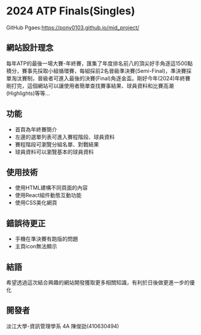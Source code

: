 # 2024 ATP Finals(Singles)
GitHub Pgaes:https://pony0103.github.io/mid_project/
## 網站設計理念
每年ATP的最後一場大賽-年終賽，匯集了年度排名前八的頂尖好手角逐這1500點積分，賽事先採取小組循環賽，每組採前2名晉級準決賽(Semi-Final)，準決賽採單淘汰賽制，晉級者可進入最後的決賽(Final)角逐金盃。剛好今年(2024)年終賽剛打完，這個網站可以讓使用者簡單查找賽事結果、球員資料和比賽高潮(Highlights)等等...

## 功能
- 首頁為年終賽簡介
- 左邊的選單列表可進入賽程階段、球員資料
- 賽程階段可瀏覽分組名單、對戰結果
- 球員資料可以瀏覽基本的球員資料

## 使用技術
- 使用HTML建構不同頁面的內容
- 使用React組件動態互動功能
- 使用CSS美化網頁

## 錯誤待更正
- 手機在準決賽有跑版的問題
- 主頁icon無法顯示

## 結語
希望透過這次結合興趣的網站開發獲取更多相關知識，有利於日後做更進一步的優化

## 開發者
淡江大學-資訊管理學系 4A 陳俊劭(410630494)
